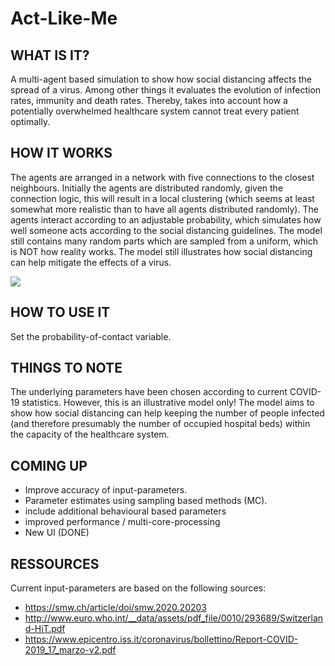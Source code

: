 # Act-Like-Me

## WHAT IS IT?

A multi-agent based simulation to show how social distancing affects the spread of a virus. Among other things it evaluates the evolution of infection rates, immunity and death rates. Thereby, takes into account how a potentially overwhelmed healthcare system cannot treat every patient optimally.



## HOW IT WORKS

The agents are arranged in a network with five connections to the closest neighbours. Initially the agents are distributed randomly, given the connection logic, this will result in a local clustering (which seems at least somewhat more realistic than to have all agents distributed randomly). The agents interact according to an adjustable probability,  which simulates how well someone acts according to the social distancing guidelines. The model still contains many random parts which are sampled from a uniform, which is NOT how reality works. The model still illustrates how social distancing can help mitigate the effects of a virus. 

![](images/actlikeme.gif)

## HOW TO USE IT

Set the probability-of-contact variable. 

## THINGS TO NOTE

The underlying parameters have been chosen according to current COVID-19 statistics. However, this is an illustrative model only! The model aims to show how social distancing can help keeping the number of people infected (and therefore presumably the number of occupied hospital beds) within the capacity of the healthcare system. 

## COMING UP

- Improve accuracy of input-parameters. 
- Parameter estimates using sampling based methods (MC). 
- include additional behavioural based parameters
- improved performance / multi-core-processing
- New UI (DONE)

## RESSOURCES

Current input-parameters are based on the following sources:

- https://smw.ch/article/doi/smw.2020.20203
- http://www.euro.who.int/__data/assets/pdf_file/0010/293689/Switzerland-HiT.pdf
- https://www.epicentro.iss.it/coronavirus/bollettino/Report-COVID-2019_17_marzo-v2.pdf